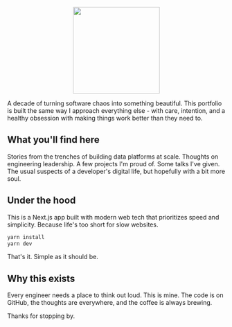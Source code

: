 <p align="center"><img src="https://www.ravisuhag.com/ravi_home.png" width="200"></p>

A decade of turning software chaos into something beautiful. This portfolio is built the same way I approach everything else - with care, intention, and a healthy obsession with making things work better than they need to.

## What you'll find here

Stories from the trenches of building data platforms at scale. Thoughts on engineering leadership. A few projects I'm proud of. Some talks I've given. The usual suspects of a developer's digital life, but hopefully with a bit more soul.

## Under the hood

This is a Next.js app built with modern web tech that prioritizes speed and simplicity. Because life's too short for slow websites.

```bash
yarn install
yarn dev
```

That's it. Simple as it should be.

## Why this exists

Every engineer needs a place to think out loud. This is mine. The code is on GitHub, the thoughts are everywhere, and the coffee is always brewing.

Thanks for stopping by.
